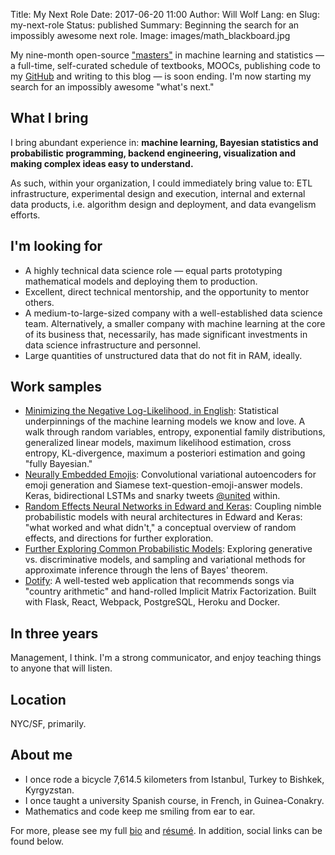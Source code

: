 Title: My Next Role
Date: 2017-06-20 11:00
Author: Will Wolf
Lang: en
Slug: my-next-role
Status: published
Summary: Beginning the search for an impossibly awesome next role.
Image: images/math_blackboard.jpg

My nine-month open-source ["masters"]({static}/life/my-open-source-machine-learning-masters-in-casablanca-morocco.md) in machine learning and statistics — a full-time, self-curated schedule of textbooks, MOOCs, publishing code to my [GitHub](https://github.com/cavaunpeu) and writing to this blog — is soon ending. I'm now starting my search for an impossibly awesome "what's next."

## What I bring
I bring abundant experience in: **machine learning, Bayesian statistics and probabilistic programming, backend engineering, visualization and making complex ideas easy to understand.**

As such, within your organization, I could immediately bring value to: ETL infrastructure, experimental design and execution, internal and external data products, i.e. algorithm design and deployment, and data evangelism efforts.

## I'm looking for
- A highly technical data science role — equal parts prototyping mathematical models and deploying them to production.
- Excellent, direct technical mentorship, and the opportunity to mentor others.
- A medium-to-large-sized company with a well-established data science team. Alternatively, a smaller company with machine learning at the core of its business that, necessarily, has made significant investments in data science infrastructure and personnel.
- Large quantities of unstructured data that do not fit in RAM, ideally.

## Work samples
- [Minimizing the Negative Log-Likelihood, in English]({static}/machine-learning/minimizing_the_negative_log_likelihood_in_english.md): Statistical underpinnings of the machine learning models we know and love. A walk through random variables, entropy, exponential family distributions, generalized linear models, maximum likelihood estimation, cross entropy, KL-divergence, maximum a posteriori estimation and going "fully Bayesian."
- [Neurally Embedded Emojis]({static}/machine-learning/neurally-embedded-emojis.md): Convolutional variational autoencoders for emoji generation and Siamese text-question-emoji-answer models. Keras, bidirectional LSTMs and snarky tweets [@united](https://twitter.com/united) within.
- [Random Effects Neural Networks in Edward and Keras]({static}/machine-learning/random-effects-neural-networks.md): Coupling nimble probabilistic models with neural architectures in Edward and Keras: "what worked and what didn't," a conceptual overview of random effects, and directions for further exploration.
- [Further Exploring Common Probabilistic Models]({static}/machine-learning/further-exploring-common-probabilistic-models.md): Exploring generative vs. discriminative models, and sampling and variational methods for approximate inference through the lens of Bayes' theorem.
- [Dotify](https://github.com/cavaunpeu/dotify): A well-tested web application that recommends songs via "country arithmetic" and hand-rolled Implicit Matrix Factorization. Built with Flask, React, Webpack, PostgreSQL, Heroku and Docker.

## In three years
Management, I think. I'm a strong communicator, and enjoy teaching things to anyone that will listen.

## Location
NYC/SF, primarily.

## About me
- I once rode a bicycle 7,614.5 kilometers from Istanbul, Turkey to Bishkek, Kyrgyzstan.
- I once taught a university Spanish course, in French, in Guinea-Conakry.
- Mathematics and code keep me smiling from ear to ear.

For more, please see my full [bio]({static}/pages/about.md) and [résumé]({static}/pages/cv.md). In addition, social links can be found below.
